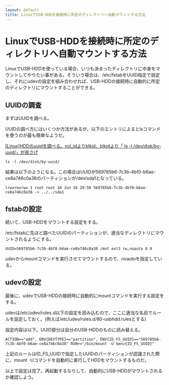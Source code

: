 ```yaml
---
layout: default
title: LinuxでUSB-HDDを接続時に所定のディレクトリへ自動マウントする方法
---
```


# LinuxでUSB-HDDを接続時に所定のディレクトリへ自動マウントする方法

LinuxでUSB-HDDを使っている場合、いつも決まったディレクトリに中身をマウントしてやりたい事がある。そういう場合は、/etc/fstabをUUID指定で設定し、それにudevの設定を組み合わせれば、USB-HDDの接続時に自動的に所定のディレクトリにマウントすることができる。

## UUIDの調査

まずはUUIDを調べる。

UUIDの調べ方にはいくつか方法があるが、以下のエントリによるとlsコマンドを使うのが最も簡単なようだ。

[\[Linux\]HDDのuuidを調べる。vol_idよりblkid、blkidより「 ls -l /dev/disk/by-uuid/」が良さげ](http://deginzabi163.wordpress.com/2011/09/18/linuxhdd%E3%81%AEuuid%E3%82%92%E8%AA%BF%E3%81%B9%E3%82%8B%E3%80%82vol_id%E3%82%88%E3%82%8Ablkid%E3%80%81blkid%E3%82%88%E3%82%8A%E3%80%8C-ls-l-devdiskby-uuid%E3%80%8D%E3%81%8C%E8%89%AF%E3%81%95/)

    ls -l /dev/disk/by-uuid/

結果は以下のようになる。この場合はUUIDが569785b6-7c3b-4bf0-b6ae-ce8a746c0a38のパーティションが/dev/sda1となっている。

    lrwxrwxrwx 1 root root 10 Jun 16 20:50 569785b6-7c3b-4bf0-b6ae-ce8a746c0a38 -> ../../sda1

## fstabの設定

続いて、USB-HDDをマウントする設定をする。

/etc/fstabに先ほど調べたUUIDのパーティションが、適当なディレクトリにマウントされるようにする。

    UUID=569785b6-7c3b-4bf0-b6ae-ce8a746c0a38 /mnt ext3 rw,noauto 0 0

udevからmountコマンドを実行させてマウントするので、noautoを指定している。

## udevの設定

最後に、udevでUSB-HDDの接続時に自動的にmountコマンドを実行する設定をする。

udevは/etc/udev/rules.d以下の設定を読み込むので、ここに適当な名前でルールを設定しておく。(例えば/etc/udev/rules.d/80-usbhdd.rulesとする)

設定内容は以下。UUID部分は自分のUSB-HDDのものに読み替える。

    ACTION=="add", ENV{DEVTYPE}=="partition", ENV{ID_FS_UUID}=="569785b6-7c3b-4bf0-b6ae-ce8a746c0a38" RUN+="/bin/mount -U $env{ID_FS_UUID}"

上記のルールはID_FS_UUIDで指定したUUIDのパーティションが認識された際に、mount -Uコマンドを自動的に実行してHDDをマウントするものだ。

以上で設定は完了。再起動するなりして、自動的にUSB-HDDがマウントされるか確認しよう。
